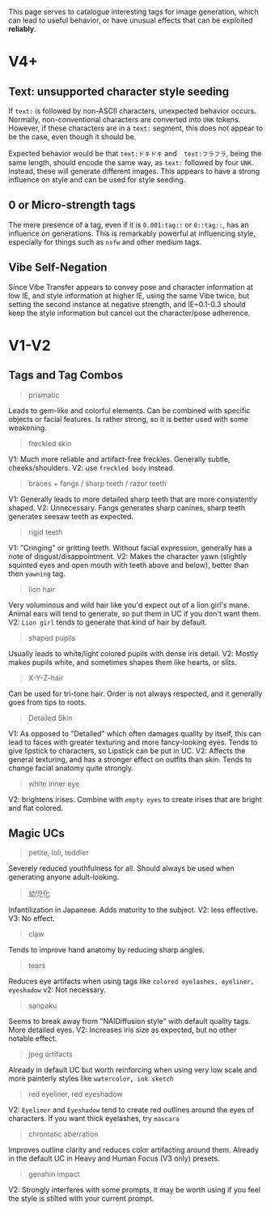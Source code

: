 This page serves to catalogue interesting tags for image generation, which can lead to useful behavior, or have unusual effects that can be exploited **reliably**.

# V4+

## Text: unsupported character style seeding

If `text:` is followed by non-ASCII characters, unexpected behavior occurs. Normally, non-conventional characters are converted into `UNK` tokens. However, if these characters are in a `text:` segment, this does not appear to be the case, even though it should be.

Expected behavior would be that `text:ドキドキ` and　`text:フラフラ`, being the same length, should encode the same way, as `text:` followed by four `UNK`. Instead, these will generate different images. This appears to have a strong influence on style and can be used for style seeding.

## 0 or Micro-strength tags
The mere presence of a tag, even if it is `0.001:tag::` or `0::tag::`, has an influence on generations. This is remarkably powerful at influencing style, especially for things such as `nsfw` and other medium tags.

## Vibe Self-Negation
Since Vibe Transfer appears to convey pose and character information at low IE, and style information at higher IE, using the same Vibe twice, but setting the second instance at negative strength, and IE~0.1-0.3 should keep the style information but cancel out the character/pose adherence.

# V1-V2
## Tags and Tag Combos

> prismatic

Leads to gem-like and colorful elements. Can be combined with specific objects or facial features. Is rather strong, so it is better used with some weakening.

> freckled skin

V1: Much more reliable and artifact-free freckles. Generally subtle, cheeks/shoulders.
V2: use `freckled body` instead.

> braces + fangs / sharp teeth / razor teeth

V1: Generally leads to more detailed sharp teeth that are more consistently shaped.
V2: Unnecessary. Fangs generates sharp canines, sharp teeth generates seesaw teeth as expected.

> rigid teeth

V1: "Cringing" or gritting teeth. Without facial expression, generally has a note of disgust/disappointment.
V2: Makes the character yawn (slightly squinted eyes and open mouth with teeth above and below), better than then `yawning` tag.

> lion hair

Very voluminous and wild hair like you'd expect out of a lion girl's mane. Animal ears will tend to generate, so put them in UC if you don't want them.
V2: `Lion girl` tends to generate that kind of hair by default.

> shaped pupils

Usually leads to white/light colored pupils with dense iris detail.
V2: Mostly makes pupils white, and sometimes shapes them like hearts, or slits.

> X-Y-Z-hair

Can be used for tri-tone hair. Order is not always respected, and it generally goes from tips to roots.

> Detailed Skin

V1: As opposed to "Detailed" which often damages quality by itself, this can lead to faces with greater texturing and more fancy-looking eyes. Tends to give lipstick to characters, so Lipstick can be put in UC.
V2: Affects the general texturing, and has a stronger effect on outfits than skin. Tends to change facial anatomy quite strongly.

> white inner eye

 V2: brightens irises. Combine with `empty eyes` to create irises that are bright and flat colored.

## Magic UCs

> petite, loli, toddler

Severely reduced youthfulness for all. Should always be used when generating anyone adult-looking.

> 幼児化

Infantilization in Japanese. Adds maturity to the subject.
V2: less effective.
V3: No effect.

> claw

Tends to improve hand anatomy by reducing sharp angles.

> tears

Reduces eye artifacts when using tags like `colored eyelashes, eyeliner, eyeshadow`
v2: Not necessary.

> sanpaku

Seems to break away from "NAIDiffusion style" with default quality tags. More detailed eyes.
V2: Increases iris size as expected, but no other notable effect.

> jpeg artifacts

Already in default UC but worth reinforcing when using very low scale and more painterly styles like `watercolor, ink sketch`

> red eyeliner, red eyeshadow

V2: `Eyeliner` and `Eyeshadow` tend to create red outlines around the eyes of characters. If you want thick eyelashes, try `mascara`

> chromatic aberration

Improves outline clarity and reduces color artifacting around them.  Already in the default UC in Heavy and Human Focus (V3 only) presets.

> genshin impact

V2: Strongly interferes with some prompts, it may be worth using if you feel the style is stilted with your current prompt.
